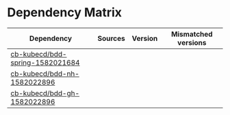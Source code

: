 # Dependency Matrix

Dependency | Sources | Version | Mismatched versions
---------- | ------- | ------- | -------------------
[cb-kubecd/bdd-spring-1582021684](https://github.com/cb-kubecd/bdd-spring-1582021684.git) |  | []() | 
[cb-kubecd/bdd-nh-1582022896](https://github.com/cb-kubecd/bdd-nh-1582022896.git) |  | []() | 
[cb-kubecd/bdd-gh-1582022896](https://github.com/cb-kubecd/bdd-gh-1582022896.git) |  | []() | 
